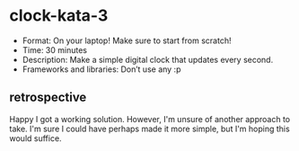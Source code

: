 # clock-kata-3
* Format:  On your laptop! Make sure to start from scratch!
* Time:  30 minutes  
* Description:  Make a simple digital clock that updates every second.
* Frameworks and libraries:  Don’t use any :p

## retrospective
Happy I got a working solution.  However, I'm unsure of another approach
to take.  I'm sure I could have perhaps made it more simple, but I'm hoping
this would suffice.